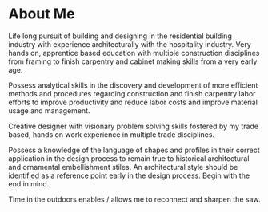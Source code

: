 # About Me

Life long pursuit of building and designing in the residential building industry
with experience architecturally with the hospitality industry. Very hands on,
apprentice based education with multiple construction disciplines from framing
to finish carpentry and cabinet making skills from a very early age.

Possess analytical skills in the discovery and development of more efficient
methods and procedures regarding construction and finish carpentry labor efforts
to improve productivity and reduce labor costs and improve material usage and
management.

Creative designer with visionary problem solving skills fostered by my trade
based, hands on work experience in multiple trade disciplines.

Possess a knowledge of the language of shapes and profiles in their correct
application in the design process to remain true to historical architectural and
ornamental embellishment stiles. An architectural style should be identified as
a reference point early in the design process. Begin with the end in mind.

Time in the outdoors enables / allows me to reconnect and sharpen the saw.
